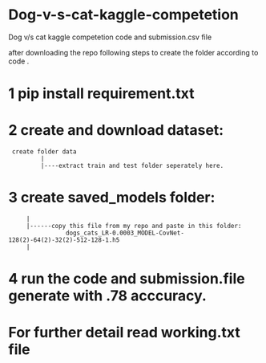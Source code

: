 # Dog-v-s-cat-kaggle-competetion
Dog v/s cat kaggle competetion code and submission.csv file 

after downloading the repo following steps to create the folder according to code .

# 1 pip install requirement.txt

# 2 create and download dataset:
     
     create folder data
             |
             |----extract train and test folder seperately here.
             
 # 3 create saved_models folder:
         |
         |------copy this file from my repo and paste in this folder:
                    dogs_cats_LR-0.0003_MODEL-CovNet-128(2)-64(2)-32(2)-512-128-1.h5
         |

  # 4 run the code and submission.file generate with .78 acccuracy.
  
  # For further detail read working.txt file
